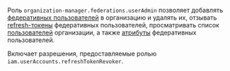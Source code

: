Роль `organization-manager.federations.userAdmin` позволяет добавлять [федеративных пользователей](../../../organization/concepts/add-federation.md#saml-authentication) в организацию и удалять их, отзывать [refresh-токены](../../../iam/concepts/authorization/refresh-token.md) федеративных пользователей, просматривать список [пользователей](../../../organization/concepts/membership.md) организации, а также [атрибуты](../../../organization/operations/setup-federation.md#claims-mapping) федеративных пользователей.

Включает разрешения, предоставляемые ролью `iam.userAccounts.refreshTokenRevoker`.
